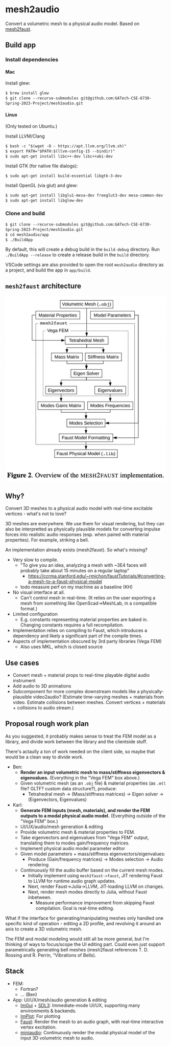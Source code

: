 # mesh2audio

Convert a volumetric mesh to a physical audio model. Based on [mesh2faust](https://hal.science/hal-03162901/document).

## Build app

### Install dependencies

#### Mac

Install glew:

```shell
$ brew install glew
$ git clone --recurse-submodules git@github.com:GATech-CSE-6730-Spring-2023-Project/mesh2audio.git
```

#### Linux

(Only tested on Ubuntu.)

Install LLVM/Clang

```shell
$ bash -c "$(wget -O - https://apt.llvm.org/llvm.sh)"
$ export PATH="$PATH:$(llvm-config-15 --bindir)"
$ sudo apt-get install libc++-dev libc++abi-dev
```

Install GTK (for native file dialogs):

```shell
$ sudo apt-get install build-essential libgtk-3-dev
```

Install OpenGL (via glut) and glew:

```shell
$ sudo apt-get install libglu1-mesa-dev freeglut3-dev mesa-common-dev
$ sudo apt-get install libglew-dev
```

### Clone and build

```shell
$ git clone --recurse-submodules git@github.com:GATech-CSE-6730-Spring-2023-Project/mesh2audio.git
$ cd mesh2audio/app
$ ./BuildApp
```

By default, this will create a debug build in the `build-debug` directory.
Run `./BuildApp --release` to create a release build in the `build` directory.

VSCode settings are also provided to open the root `mesh2audio` directory as a project, and build the app in `app/build`.

## `mesh2faust` architecture

![](mesh2faust_impl_overview.png)

## Why?

Convert 3D meshes to a physical audio model with real-time excitable vertices - what's not to love?

3D meshes are everywhere.
We use them for visual rendering, but they can also be interpretted as physically plausible models for converting impulse forces into realistic audio responses (esp. when paired with material properties).
For example, striking a bell.

An implementation already exists (mesh2faust).
So what's missing?

- Very slow to compile.
  - "To give you an idea, analyzing a mesh with ~3E4 faces will probably take about 15 minutes on a regular laptop"
    - https://ccrma.stanford.edu/~rmichon/faustTutorials/#converting-a-mesh-to-a-faust-physical-model
  - todo measure perf on my machine as a baseline (KH)
- No visual interface at all.
  - Can't control mesh in real-time.
    (It relies on the user exporting a mesh from something like OpenScad->MeshLab, in a compatible format.)
- Limited configuration
  - E.g. constants representing material properties are baked in.
    Changing constants requires a full recompilation.
- Implementation relies on compiling to Faust, which introduces a dependency and likely a significant part of the compile times.
- Aspects of implementation obscured by 3rd party libraries (Vega FEM)
  - Also uses MKL, which is closed source

## Use cases

- Convert mesh + material props to real-time playable digital audio instrument
- Add audio to 3D animations
- Subcomponent for more complex downstream models like a physically-plausible video2audio?
  (Estimate time-varying meshes + materials from video. Estimate collisions between meshes. Convert vertices + materials + collisions to audio stream.)

## Proposal rough work plan

As you suggested, it probably makes sense to treat the FEM model as a library, and divide work between the library and the clientside stuff.

There's actaully a ton of work needed on the client side, so maybe that would be a clean way to divide work.

- Ben:
  - **Render an input volumetric mesh to mass/stiffness eigenvectors & eigenvalues.** (Everything in the "Vega FEM" box above.)
  - Given volumetric mesh (as an `.obj` file) & material properties (as `.mtl` file? GLTF? custom data structure?), produce:
    - Tetrahedral mesh -> (Mass/stiffness matrices) -> Eigen solver -> (Eigenvectors, Eigenvalues)
- Karl:
  - **Generate FEM inputs (mesh, materials), and render the FEM outputs to a modal physical audio model.** (Everything outside of the "Vega FEM" box.)
  - UI/UX/audio/mesh generation & editing
  - Provide volumetric mesh & material properties to FEM.
  - Take eigenvectors and eigenvalues from "Vega FEM" output, translating them to modes gain/frequency matrices.
  - Implement physical audio model parameter editor
  - Given model parameters + mass/stiffness eigenvectors/eigenvalues:
    - Produce (Gain/frequency matrices) -> Modes selection -> Audio rendering
  - Continuously fill the audio buffer based on the current mesh modes.
    - Initially implement using `mesh2faust->faust`, JIT rendering Faust to LLVM for runtime audio graph updates.
    - Next, render Faust->Julia->LLVM, JIT-loading LLVM on changes.
    - Next, render mesh modes directly to Julia, without Faust inbetween.
      - Measure performance improvement from skipping Faust compilation.
        Goal is real-time editing.

What if the interface for generating/manipulating meshes only handled one specific kind of operation - editing a 2D profile, and revolving it around an axis to create a 3D volumetric mesh.

The FEM and modal modeling would still all be more general, but I'm thinking of ways to focus/scope the UI editing part.
Could even just support parametrically generating bell meshes (mesh2faust references T. D. Rossing and R. Perrin, “Vibrations of Bells).

## Stack

- FEM:
  - Fortran?
  - ... (Ben)
- App: UI/UX/mesh/audio generation & editing
  - [ImGui](https://github.com/ocornut/imgui) + [SDL3](https://github.com/libsdl-org/SDL): Immediate-mode UI/UX, supporting many environments & backends.
  - [ImPlot](https://github.com/epezent/implot/): For plotting
  - [Faust](https://github.com/grame-cncm/faust): Render the mesh to an audio graph, with real-time interactive vertex excitation.
  - [miniaudio](https://github.com/mackron/miniaudio): Continuously render the modal physical model of the input 3D volumetric mesh to audio.
